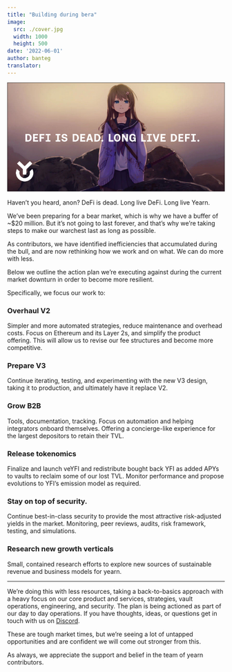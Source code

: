 ```yaml
---
title: "Building during bera"
image:
  src: ./cover.jpg
  width: 1000
  height: 500
date: '2022-06-01'
author: banteg
translator: 
---
```


![](cover.jpg?w=1000&h=500)

Haven’t you heard, anon? DeFi is dead. Long live DeFi. Long live Yearn.

We’ve been preparing for a bear market, which is why we have a buffer of ~$20 million. But it’s not going to last forever, and that’s why we’re taking steps to make our warchest last as long as possible.

As contributors, we have identified inefficiencies that accumulated during the bull, and are now rethinking how we work and on what. We can do more with less.

Below we outline the action plan we’re executing against during the current market downturn in order to become more resilient.

Specifically, we focus our work to:

### Overhaul V2
Simpler and more automated strategies, reduce maintenance and overhead costs. Focus on Ethereum and its Layer 2s, and simplify the product offering. This will allow us to revise our fee structures and become more competitive.

### Prepare V3
Continue iterating, testing, and experimenting with the new V3 design, taking it to production, and ultimately have it replace V2.

### Grow B2B
Tools, documentation, tracking. Focus on automation and helping integrators onboard themselves. Offering a concierge-like experience for the largest depositors to retain their TVL.

### Release tokenomics
Finalize and launch veYFI and redistribute bought back YFI as added APYs to vaults to reclaim some of our lost TVL. Monitor performance and propose evolutions to YFI’s emission model as required.

### Stay on top of security.
Continue best-in-class security to provide the most attractive risk-adjusted yields in the market. Monitoring, peer reviews, audits, risk framework, testing, and simulations.

### Research new growth verticals
Small, contained research efforts to explore new sources of sustainable revenue and business models for yearn.

---

We’re doing this with less resources, taking a back-to-basics approach with a heavy focus on our core product and services, strategies, vault operations, engineering, and security. The plan is being actioned as part of our day to day operations. If you have thoughts, ideas, or questions get in touch with us on [Discord](https://discord.gg/yearn).

These are tough market times, but we’re seeing a lot of untapped opportunities and are confident we will come out stronger from this.

As always, we appreciate the support and belief in the team of yearn contributors.
